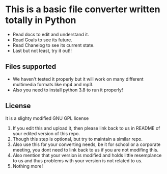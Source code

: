 # This is a basic file converter written totally in Python

* Read docs to edit and understand it.
* Read Goals to see its future.
* Read Chanelog to see its current state.
* Last but not least, try it out!!

## Files supported

* We haven't tested it properly but it will work on many different multimedia formats like mp4 and mp3.
* Also you need to install python 3.8 to run it properly!

## License

It is a slighty modified GNU GPL license

1. If you edit this and upload it, then please link back to us in README of your edited version of this repo.
2. Though this step is optional, but try to maintain a similar repo.
3. Also use this for your converting needs, be it for school or a corporate meeting, you dont need to link back to us if you are not modifing this.
4. Also mention that your version is modified and holds little resemplance to us and thus problems with your version is not related to us.
5. Nothing more!
